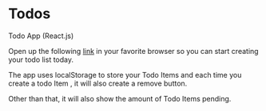 # Todos
Todo App (React.js)

Open up the following [link](https://github.com/Santiago-Correa-Dev/todos) in your favorite browser so you can start creating your todo list today.

The app uses localStorage to store your Todo Items and each time you create a todo Item , it will also create a remove button.

Other than that, it will also show the amount of Todo Items pending.
